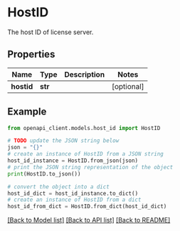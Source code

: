 # HostID

The host ID of license server.

## Properties

Name | Type | Description | Notes
------------ | ------------- | ------------- | -------------
**hostid** | **str** |  | [optional] 

## Example

```python
from openapi_client.models.host_id import HostID

# TODO update the JSON string below
json = "{}"
# create an instance of HostID from a JSON string
host_id_instance = HostID.from_json(json)
# print the JSON string representation of the object
print(HostID.to_json())

# convert the object into a dict
host_id_dict = host_id_instance.to_dict()
# create an instance of HostID from a dict
host_id_from_dict = HostID.from_dict(host_id_dict)
```
[[Back to Model list]](../README.md#documentation-for-models) [[Back to API list]](../README.md#documentation-for-api-endpoints) [[Back to README]](../README.md)


